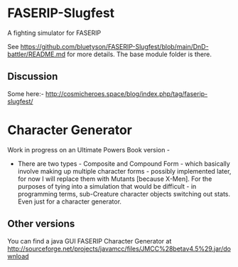 # FASERIP-Slugfest
A fighting simulator for FASERIP

See https://github.com/bluetyson/FASERIP-Slugfest/blob/main/DnD-battler/README.md for more details.
The base module folder is there.

## Discussion
Some here:- http://cosmicheroes.space/blog/index.php/tag/faserip-slugfest/

# Character Generator
Work in progress on an Ultimate Powers Book version - 
- There are two types - Composite and Compound Form - which basically involve making up multiple character forms - possibly implemented later, for now I will replace them with Mutants [because X-Men].  For the purposes of tying into a simulation that would be difficult - in programming terms, sub-Creature character objects switching out stats.  Even just for a character generator.

## Other versions
You can find a java GUI FASERIP Character Generator at http://sourceforge.net/projects/javamcc/files/JMCC%28betav4.5%29.jar/download

